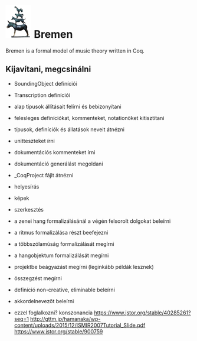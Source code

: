 # <img src="bremen.png" alt="the town musicians of bremen" width="70"/> Bremen
Bremen is a formal model of music theory written in Coq.  

## Kijavítani, megcsinálni
- SoundingObject definíciói
- Transcription definíciói
- alap típusok állításait felírni és bebizonyítani
- felesleges definíciókat, kommenteket, notationöket kitisztítani
- típusok, definíciók és állatások neveit átnézni
- unitteszteket írni
- dokumentációs kommenteket írni
- dokumentáció generálást megoldani
- _CoqProject fájlt átnézni

- helyesírás
- képek
- szerkesztés
- a zenei hang formalizálásánál a végén felsorolt dolgokat beleírni
- a ritmus formalizálása részt beefejezni
- a többszólamúság formalizálását megírni
- a hangobjektum formalizálását megírni
- projektbe beágyazást megírni (leginkább példák lesznek)
- összegzést megírni
- definíció non-creative, eliminable beleírni
- akkordelnevezőt beleírni
- ezzel foglalkozni? konszonancia https://www.jstor.org/stable/40285261?seq=1
http://gttm.jp/hamanaka/wp-content/uploads/2015/12/ISMIR2007Tutorial_Slide.pdf
https://www.jstor.org/stable/900759
